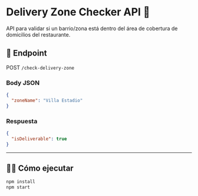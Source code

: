 # Delivery Zone Checker API 🚚

API para validar si un barrio/zona está dentro del área de cobertura de domicilios del restaurante.

## 🚀 Endpoint

POST `/check-delivery-zone`

### Body JSON

```json
{
  "zoneName": "Villa Estadio"
}
```

### Respuesta

```json
{
  "isDeliverable": true
}
```

---

## 🧑‍💻 Cómo ejecutar

```bash
npm install
npm start
```
